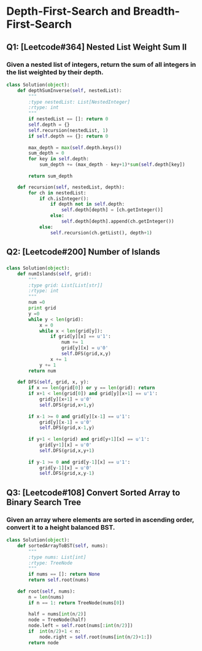 
# Depth-First-Search and Breadth-First-Search 


## Q1: [Leetcode#364] Nested List Weight Sum II
### Given a nested list of integers, return the sum of all integers in the list weighted by their depth.

```Python
class Solution(object):
    def depthSumInverse(self, nestedList):
        """
        :type nestedList: List[NestedInteger]
        :rtype: int
        """
        if nestedList == []: return 0
        self.depth = {}
        self.recursion(nestedList, 1)
        if self.depth == {}: return 0
        
        max_depth = max(self.depth.keys())
        sum_depth = 0
        for key in self.depth:
            sum_depth += (max_depth - key+1)*sum(self.depth[key])
            
        return sum_depth

    def recursion(self, nestedList, depth):
        for ch in nestedList:
            if ch.isInteger():
                if depth not in self.depth:
                    self.depth[depth] = [ch.getInteger()]
                else:
                    self.depth[depth].append(ch.getInteger())
            else: 
                self.recursion(ch.getList(), depth+1)
```

## Q2: [Leetcode#200] Number of Islands
### 
```Python
class Solution(object):
    def numIslands(self, grid):
        """
        :type grid: List[List[str]]
        :rtype: int
        """
        num =0 
        print grid
        y =0
        while y < len(grid):
            x = 0
            while x < len(grid[y]):
                if grid[y][x] == u'1':
                    num += 1
                    grid[y][x] = u'0'
                    self.DFS(grid,x,y)
                x += 1
            y += 1
        return num
        
    def DFS(self, grid, x, y):
        if x == len(grid[0]) or y == len(grid): return
        if x+1 < len(grid[0]) and grid[y][x+1] == u'1':
            grid[y][x+1] = u'0'
            self.DFS(grid,x+1,y)
            
        if x-1 >= 0 and grid[y][x-1] == u'1':
            grid[y][x-1] = u'0'
            self.DFS(grid,x-1,y)
            
        if y+1 < len(grid) and grid[y+1][x] == u'1':
            grid[y+1][x] = u'0'
            self.DFS(grid,x,y+1)
            
        if y-1 >= 0 and grid[y-1][x] == u'1':
            grid[y-1][x] = u'0'
            self.DFS(grid,x,y-1)
```

## Q3: [Leetcode#108] Convert Sorted Array to Binary Search Tree
### Given an array where elements are sorted in ascending order, convert it to a height balanced BST.
```Python
class Solution(object):
    def sortedArrayToBST(self, nums):
        """
        :type nums: List[int]
        :rtype: TreeNode
        """
        if nums == []: return None
        return self.root(nums)
        
    def root(self, nums):
        n = len(nums)
        if n == 1: return TreeNode(nums[0])
        
        half = nums[int(n/2)]
        node = TreeNode(half)
        node.left = self.root(nums[:int(n/2)])
        if  int(n/2)+1 < n:
            node.right = self.root(nums[int(n/2)+1:])
        return node
```
